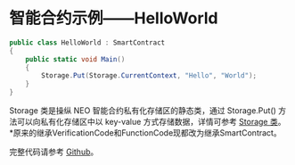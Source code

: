# 智能合约示例——HelloWorld

```c#
public class HelloWorld : SmartContract
{
    public static void Main()
    {
        Storage.Put(Storage.CurrentContext, "Hello", "World");
    }
}
```

Storage 类是操纵 NEO 智能合约私有化存储区的静态类，通过 Storage.Put() 方法可以向私有化存储区中以 key-value 方式存储数据，详情可参考 [Storage 类](../../reference/scapi/fw/dotnet/neo/Storage.md)。
*原来的继承VerificationCode和FunctionCode现都改为继承SmartContract。

完整代码请参考 [Github](https://github.com/neo-project/examples)。 
